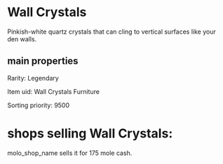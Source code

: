 # Wall Crystals

Pinkish-white quartz crystals that can cling to vertical surfaces like your den walls.

## main properties

Rarity: Legendary

Item uid: Wall Crystals Furniture

Sorting priority: 9500

# shops selling Wall Crystals:

molo_shop_name sells it for 175 mole cash.